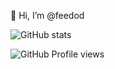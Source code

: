 👋 Hi, I’m @feedod

![GitHub stats](https://github-readme-stats.vercel.app/api?username=feedod&show_icons=true&theme=midnight-purple&hide_border=true&border_radius=20&include_all_commits=true&count_private=false)

![GitHub Profile views](https://komarev.com/ghpvc/?username=feedod&color=blueviolet)